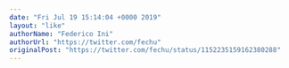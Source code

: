```yaml
---
date: "Fri Jul 19 15:14:04 +0000 2019"
layout: "like"
authorName: "Federico Ini"
authorUrl: "https://twitter.com/fechu"
originalPost: "https://twitter.com/fechu/status/1152235159162380288"
---
```

